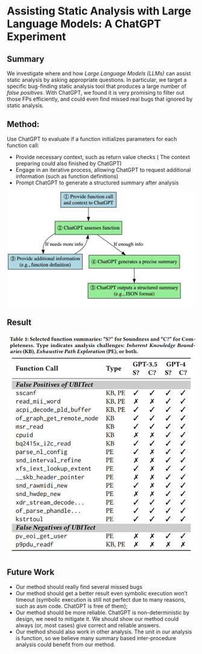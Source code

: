 # Assisting Static Analysis with Large Language Models: A ChatGPT Experiment

## Summary
We investigate where and how _Large Language Models (LLMs)_ can assist static analysis by asking appropriate questions. In particular, we target a specific bug-finding static analysis tool that produces a large number of _false positives_. With ChatGPT, we found it is very promising to filter out those FPs efficiently, and could even find missed real bugs that ignored by static analysis.

## Method:
Use ChatGPT to evaluate if a function initializes parameters for each function call:

- Provide necessary context, such as return value checks ( The context preparing could also finished by ChatGPT)
- Engage in an iterative process, allowing ChatGPT to request additional information (such as function definitions)
- Prompt ChatGPT to generate a structured summary after analysis

![wf.jpg](wf.jpg)

## Result

![result.jpg](result.png)


## Future Work
- Our method should really find several missed bugs
- Our method should get a better result even symbolic execution won’t timeout (symbolic execution is still not perfect due to many reasons, such as asm code. ChatGPT is free of them); 
- Our method should be more reliable. ChatGPT is non-deterministic by design, we need to mitigate it. We should show our method could always (or, most cases) give correct and reliable answers.
- Our method should also work in other analysis. The unit in our analysis is function, so we believe many summary based inter-procedure analysis could benefit from our method.

